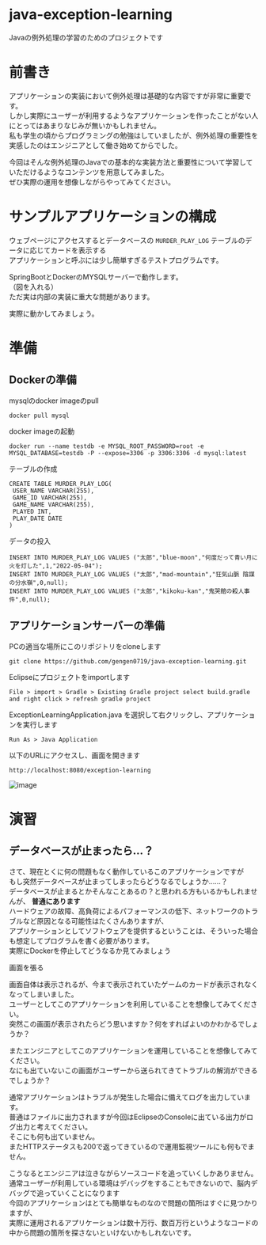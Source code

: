 # java-exception-learning
Javaの例外処理の学習のためのプロジェクトです

# 前書き
アプリケーションの実装において例外処理は基礎的な内容ですが非常に重要です。  
しかし実際にユーザーが利用するようなアプリケーションを作ったことがない人にとってはあまりなじみが無いかもしれません。  
私も学生の頃からプログラミングの勉強はしていましたが、例外処理の重要性を実感したのはエンジニアとして働き始めてからでした。  
  
今回はそんな例外処理のJavaでの基本的な実装方法と重要性について学習していただけるようなコンテンツを用意してみました。  
ぜひ実際の運用を想像しながらやってみてください。  

# サンプルアプリケーションの構成
ウェブページにアクセスするとデータベースの `MURDER_PLAY_LOG` テーブルのデータに応じてカードを表示する  
アプリケーションと呼ぶには少し簡単すぎるテストプログラムです。  
  
SpringBootとDockerのMYSQLサーバーで動作します。  
（図を入れる）  
ただ実は内部の実装に重大な問題があります。  
  
実際に動かしてみましょう。  
  
# 準備
## Dockerの準備
mysqlのdocker imageのpull
```
docker pull mysql
```
docker imageの起動
```
docker run --name testdb -e MYSQL_ROOT_PASSWORD=root -e MYSQL_DATABASE=testdb -P --expose=3306 -p 3306:3306 -d mysql:latest
```
テーブルの作成
```
CREATE TABLE MURDER_PLAY_LOG(
 USER_NAME VARCHAR(255),
 GAME_ID VARCHAR(255),
 GAME_NAME VARCHAR(255),
 PLAYED INT,
 PLAY_DATE DATE
)
```
データの投入
```
INSERT INTO MURDER_PLAY_LOG VALUES ("太郎","blue-moon","何度だって青い月に火を灯した",1,"2022-05-04");
INSERT INTO MURDER_PLAY_LOG VALUES ("太郎","mad-mountain","狂気山脈 陰謀の分水嶺",0,null);
INSERT INTO MURDER_PLAY_LOG VALUES ("太郎","kikoku-kan","鬼哭館の殺人事件",0,null);
```

## アプリケーションサーバーの準備
PCの適当な場所にこのリポジトリをcloneします
```
git clone https://github.com/gengen0719/java-exception-learning.git
```
Eclipseにプロジェクトをimportします
```
File > import > Gradle > Existing Gradle project select build.gradle and right click > refresh gradle project
```
ExceptionLearningApplication.java を選択して右クリックし、アプリケーションを実行します
```
Run As > Java Application 
```
以下のURLにアクセスし、画面を開きます
```
http://localhost:8080/exception-learning
```
  
   
![image](https://user-images.githubusercontent.com/74813858/169373559-3594a89d-20ce-48ca-8cc3-e9ce56be1693.png)

# 演習
## データベースが止まったら…？
さて、現在とくに何の問題もなく動作しているこのアプリケーションですが  
もし突然データベースが止まってしまったらどうなるでしょうか……？  
データベースが止まるとかそんなことあるの？と思われる方もいるかもしれませんが、 **普通にあります**   
ハードウェアの故障、高負荷によるパフォーマンスの低下、ネットワークのトラブルなど原因となる可能性はたくさんありますが、  
アプリケーションとしてソフトウェアを提供するということは、そういった場合も想定してプログラムを書く必要があります。   
実際にDockerを停止してどうなるか見てみましょう  
  
画面を張る  
  
画面自体は表示されるが、今まで表示されていたゲームのカードが表示されなくなってしまいました。  
ユーザーとしてこのアプリケーションを利用していることを想像してみてください。  
突然この画面が表示されたらどう思いますか？何をすればよいのかわかるでしょうか？  
  
またエンジニアとしてこのアプリケーションを運用していることを想像してみてください。  
なにも出ていないこの画面がユーザーから送られてきてトラブルの解消ができるでしょうか？  
  
通常アプリケーションはトラブルが発生した場合に備えてログを出力しています。  
普通はファイルに出力されますが今回はEclipseのConsoleに出ている出力がログ出力と考えてください。  
そこにも何も出ていません。  
またHTTPステータスも200で返ってきているので運用監視ツールにも何もでません。  
  
こうなるとエンジニアは泣きながらソースコードを追っていくしかありません。  
通常ユーザーが利用している環境はデバッグをすることもできないので、脳内デバッグで追っていくことになります  
今回のアプリケーションはとても簡単なものなので問題の箇所はすぐに見つかりますが、  
実際に運用されるアプリケーションは数十万行、数百万行というようなコードの中から問題の箇所を探さないといけないかもしれないです。  
